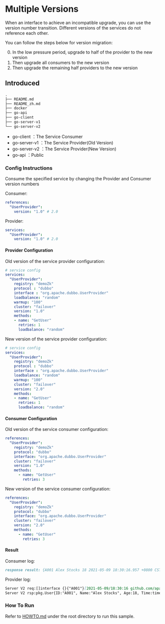 # Multiple Versions

When an interface to achieve an incompatible upgrade, you can use the version number transition. Different versions of the services do not reference each other.

You can follow the steps below for version migration:

0. In the low pressure period, upgrade to half of the provider to the new version
0. Then upgrade all consumers to the new version
0. Then upgrade the remaining half providers to the new version

## Introduced

```markdown
.
├── README.md
├── README_zh.md
├── docker
├── go-api
├── go-client
├── go-server-v1
└── go-server-v2

```

- go-client ：The Service Consumer
- go-server-v1 ：The Service Provider(Old Version)
- go-server-v2 ：The Service Provider(New Version)
- go-api ：Public

### Config Instructions

Consume the specified service by changing the Provider and Consumer version numbers

Consumer:

```yaml
references:
  "UserProvider":
    version: "1.0" # 2.0
```

Provider:

```yaml
services:
  "UserProvider":
    version: "1.0" # 2.0
```

#### Provider Configuration

Old version of the service provider configuration:

```yaml
# service config
services:
  "UserProvider":
    registry: "demoZk"
    protocol : "dubbo"
    interface : "org.apache.dubbo.UserProvider"
    loadbalance: "random"
    warmup: "100"
    cluster: "failover"
    version: "1.0"
    methods:
    - name: "GetUser"
      retries: 1
      loadbalance: "random"
```

New version of the service provider configuration:

```yaml
# service config
services:
  "UserProvider":
    registry: "demoZk"
    protocol : "dubbo"
    interface : "org.apache.dubbo.UserProvider"
    loadbalance: "random"
    warmup: "100"
    cluster: "failover"
    version: "2.0"
    methods:
    - name: "GetUser"
      retries: 1
      loadbalance: "random"
```

#### Consumer Configuration

Old version of the service consumer configuration:

```yaml
references:
  "UserProvider":
    registry: "demoZk"
    protocol: "dubbo"
    interface: "org.apache.dubbo.UserProvider"
    cluster: "failover"
    version: "1.0"
    methods:
      - name: "GetUser"
        retries: 3
```

New version of the service consumer configuration:

```yaml
references:
  "UserProvider":
    registry: "demoZk"
    protocol: "dubbo"
    interface: "org.apache.dubbo.UserProvider"
    cluster: "failover"
    version: "2.0"
    methods:
      - name: "GetUser"
        retries: 3
```

#### Result

Consumer log:

```markdown
response result: {A001 Alex Stocks 18 2021-05-09 18:30:16.957 +0800 CST Provider Version 2.0}
```

Provider log:

```markdown
Server V2 req:[]interface {}{"A001"}[2021-05-09/18:30:16 github.com/apache/dubbo-go-samples/version/go-server-v2/pkg.(*UserProvider).GetUser: user.go: 47] %s
Server V2 rsp:pkg.User{ID:"A001", Name:"Alex Stocks", Age:18, Time:time.Time{wall:0xc01e0c4e39144248, ext:20634030436, loc:(*time.Location)(0x4b80960)}, ServiceInfo:"Provider Version 2.0"}
```

### How To Run

Refer to  [HOWTO.md](../HOWTO_zh.md) under the root directory to run this sample.
